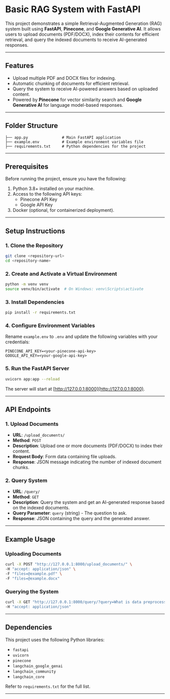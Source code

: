 # Basic RAG System with FastAPI

This project demonstrates a simple Retrieval-Augmented Generation (RAG) system built using **FastAPI**, **Pinecone**, and **Google Generative AI**. It allows users to upload documents (PDF/DOCX), index their contents for efficient retrieval, and query the indexed documents to receive AI-generated responses.

---

## Features

- Upload multiple PDF and DOCX files for indexing.
- Automatic chunking of documents for efficient retrieval.
- Query the system to receive AI-powered answers based on uploaded content.
- Powered by **Pinecone** for vector similarity search and **Google Generative AI** for language model-based responses.

---

## Folder Structure

```
├── app.py               # Main FastAPI application
├── example.env          # Example environment variables file
├── requirements.txt     # Python dependencies for the project
```

---

## Prerequisites

Before running the project, ensure you have the following:

1. Python 3.8+ installed on your machine.
2. Access to the following API keys:
   - Pinecone API Key
   - Google API Key
3. Docker (optional, for containerized deployment).

---

## Setup Instructions

### 1. Clone the Repository

```bash
git clone <repository-url>
cd <repository-name>
```

### 2. Create and Activate a Virtual Environment

```bash
python -m venv venv
source venv/bin/activate  # On Windows: venv\Scripts\activate
```

### 3. Install Dependencies

```bash
pip install -r requirements.txt
```

### 4. Configure Environment Variables

Rename `example.env` to `.env` and update the following variables with your credentials:

```env
PINECONE_API_KEY=<your-pinecone-api-key>
GOOGLE_API_KEY=<your-google-api-key>
```

### 5. Run the FastAPI Server

```bash
uvicorn app:app --reload
```

The server will start at [http://127.0.0.1:8000](http://127.0.0.1:8000).

---

## API Endpoints

### **1. Upload Documents**
- **URL**: `/upload_documents/`
- **Method**: `POST`
- **Description**: Upload one or more documents (PDF/DOCX) to index their content.
- **Request Body**: Form data containing file uploads.
- **Response**: JSON message indicating the number of indexed document chunks.

### **2. Query System**
- **URL**: `/query/`
- **Method**: `GET`
- **Description**: Query the system and get an AI-generated response based on the indexed documents.
- **Query Parameter**: `query` (string) - The question to ask.
- **Response**: JSON containing the query and the generated answer.

---

## Example Usage

### Uploading Documents

```bash
curl -X POST "http://127.0.0.1:8000/upload_documents/" \
-H "accept: application/json" \
-F "files=@example.pdf" \
-F "files=@example.docx"
```

### Querying the System

```bash
curl -X GET "http://127.0.0.1:8000/query/?query=What is data preprocessing?" \
-H "accept: application/json"
```

---

## Dependencies

This project uses the following Python libraries:

- `fastapi`
- `uvicorn`
- `pinecone`
- `langchain_google_genai`
- `langchain_community`
- `langchain_core`

Refer to `requirements.txt` for the full list.

---